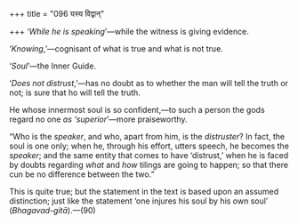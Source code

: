 +++
title = "096 यस्य विद्वान्"

+++
‘*While he is speaking*’—while the witness is giving evidence.

‘*Knowing*,’—cognisant of what is true and what is not true.

‘*Soul*’—the Inner Guide.

‘*Does not distrust*,’—has no doubt as to whether the man will tell the
truth or not; is sure that ho will tell the truth.

He whose innermost soul is so confident,—to such a person the gods
regard no one *as ‘superior*’—more praiseworthy.

“Who is the *speaker*, and who, apart from him, is the *distruster*? In
fact, the soul is one only; when he, through his effort, utters speech,
he becomes the *speaker*; and the same entity that comes to have
‘distrust,’ when he is faced by doubts regarding *what* and *how*
tilings are going to happen; so that there cun be no difference between
the two.”

This is quite true; but the statement in the text is based upon an
assumed distinction; just like the statement ‘one injures his soul by
his own soul’ (*Bhagavad-gitā*).—(90)


